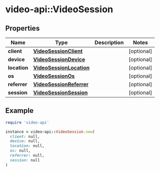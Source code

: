 # video-api::VideoSession

## Properties

| Name | Type | Description | Notes |
| ---- | ---- | ----------- | ----- |
| **client** | [**VideoSessionClient**](VideoSessionClient.md) |  | [optional] |
| **device** | [**VideoSessionDevice**](VideoSessionDevice.md) |  | [optional] |
| **location** | [**VideoSessionLocation**](VideoSessionLocation.md) |  | [optional] |
| **os** | [**VideoSessionOs**](VideoSessionOs.md) |  | [optional] |
| **referrer** | [**VideoSessionReferrer**](VideoSessionReferrer.md) |  | [optional] |
| **session** | [**VideoSessionSession**](VideoSessionSession.md) |  | [optional] |

## Example

```ruby
require 'video-api'

instance = video-api::VideoSession.new(
  client: null,
  device: null,
  location: null,
  os: null,
  referrer: null,
  session: null
)
```

